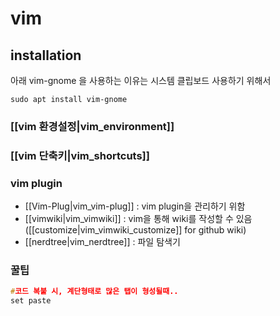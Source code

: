 # vim

## installation 
아래 vim-gnome 을 사용하는 이유는 시스템 클립보드 사용하기 위해서 
```
sudo apt install vim-gnome
```

### [[vim 환경설정|vim_environment]]

### [[vim 단축키|vim_shortcuts]]

### vim plugin
- [[Vim-Plug|vim_vim-plug]] : vim plugin을 관리하기 위함
- [[vimwiki|vim_vimwiki]] : vim을 통해 wiki를 작성할 수 있음  
  ([[customize|vim_vimwiki_customize]] for github wiki)
- [[nerdtree|vim_nerdtree]] : 파일 탐색기


### 꿀팁 
```C
#코드 복붙 시, 계단형태로 많은 탭이 형성될때.. 
set paste
```


